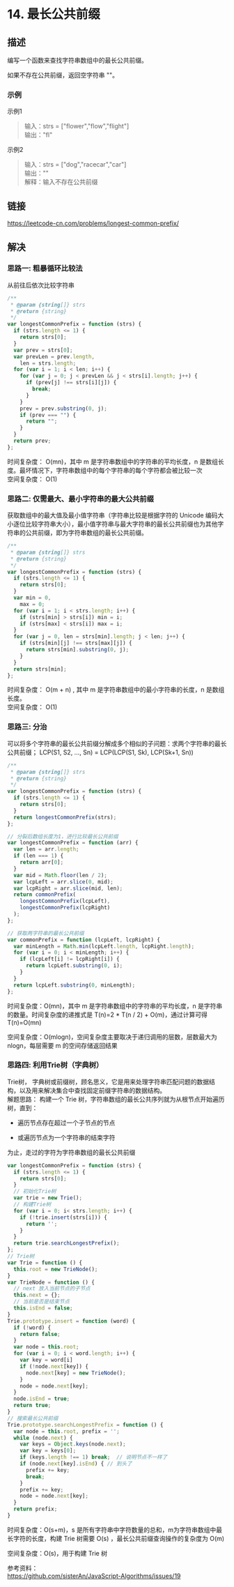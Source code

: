 # 14. 最长公共前缀
## 描述
编写一个函数来查找字符串数组中的最长公共前缀。   

如果不存在公共前缀，返回空字符串 ""。        

### 示例
示例1   
> 输入：strs = ["flower","flow","flight"]      
> 输出："fl"           

示例2   
> 输入：strs = ["dog","racecar","car"]               
> 输出：""   
> 解释：输入不存在公共前缀             


## 链接
https://leetcode-cn.com/problems/longest-common-prefix/            

## 解决
### 思路一: 粗暴循环比较法    
从前往后依次比较字符串      

```javascript
/**
 * @param {string[]} strs
 * @return {string}
 */
var longestCommonPrefix = function (strs) {
  if (strs.length <= 1) {
    return strs[0];
  }
  var prev = strs[0];
  var prevLen = prev.length,
    len = strs.length;
  for (var i = 1; i < len; i++) {
    for (var j = 0; j < prevLen && j < strs[i].length; j++) {
      if (prev[j] !== strs[i][j]) {
        break;
      }
    }
    prev = prev.substring(0, j);
    if (prev === "") {
      return "";
    }
  }
  return prev;
};
```
时间复杂度： O(mn)，其中 m 是字符串数组中的字符串的平均长度，n 是数组长度。最坏情况下，字符串数组中的每个字符串的每个字符都会被比较一次       
空间复杂度： O(1)   

### 思路二: 仅需最大、最小字符串的最大公共前缀
获取数组中的最大值及最小值字符串（字符串比较是根据字符的 Unicode 编码大小逐位比较字符串大小），最小值字符串与最大字符串的最长公共前缀也为其他字符串的公共前缀，即为字符串数组的最长公共前缀。  

```javascript
/**
 * @param {string[]} strs
 * @return {string}
 */
var longestCommonPrefix = function (strs) {
  if (strs.length <= 1) {
    return strs[0];
  }
  var min = 0,
    max = 0;
  for (var i = 1; i < strs.length; i++) {
    if (strs[min] > strs[i]) min = i;
    if (strs[max] < strs[i]) max = i;
  }
  for (var j = 0, len = strs[min].length; j < len; j++) {
    if (strs[min][j] !== strs[max][j]) {
      return strs[min].substring(0, j);
    }
  }
  return strs[min];
};
```
时间复杂度： O(m + n) , 其中 m 是字符串数组中的最小字符串的长度，n 是数组长度。   
空间复杂度： O(1)

### 思路三: 分治  
可以将多个字符串的最长公共前缀分解成多个相似的子问题：求两个字符串的最长公共前缀；
LCP(S1, S2, …, Sn) = LCP(LCP(S1, Sk), LCP(Sk+1, Sn))
```javascript
/**
 * @param {string[]} strs
 * @return {string}
 */
var longestCommonPrefix = function (strs) {
  if (strs.length <= 1) {
    return strs[0];
  }
  return longestCommonPrefix(strs);
};

// 分裂后数组长度为1，进行比较最长公共前缀
var longestCommonPrefix = function (arr) {
  var len = arr.length;
  if (len === 1) {
    return arr[0];
  }
  var mid = Math.floor(len / 2);
  var lcpLeft = arr.slice(0, mid);
  var lcpRight = arr.slice(mid, len);
  return commonPrefix(
    longestCommonPrefix(lcpLeft),
    longestCommonPrefix(lcpRight)
  );
};

// 获取两字符串的最长公共前缀
var commonPrefix = function (lcpLeft, lcpRight) {
  var minLength = Math.min(lcpLeft.length, lcpRight.length);
  for (var i = 0; i < minLength; i++) {
    if (lcpLeft[i] != lcpRight[i]) {
      return lcpLeft.substring(0, i);
    }
  }
  return lcpLeft.substring(0, minLength);
};
```
时间复杂度：O(mn)，其中 m 是字符串数组中的字符串的平均长度，n 是字符串的数量。时间复杂度的递推式是 T(n)=2 * T(n / 2) + O(m)，通过计算可得 T(n)=O(mn)   

空间复杂度：O(mlogn)，空间复杂度主要取决于递归调用的层数，层数最大为 nlogn，每层需要 m 的空间存储返回结果   

### 思路四: 利用Trie树（字典树）
Trie树， 字典树或前缀树，顾名思义，它是用来处理字符串匹配问题的数据结构，以及用来解决集合中查找固定前缀字符串的数据结构。   
解题思路： 构建一个 Trie 树，字符串数组的最长公共序列就为从根节点开始遍历树，直到：   

- 遍历节点存在超过一个子节点的节点   

- 或遍历节点为一个字符串的结束字符

为止，走过的字符为字符串数组的最长公共前缀   
```javascript
var longestCommonPrefix = function (strs) {
  if (strs.length <= 1) {
    return strs[0];
  }
  // 初始化Trie树
  var trie = new Trie();
  // 构建Trie树
  for (var i = 0; i< strs.length; i++) {
    if (!trie.insert(strs[i])) {
      return '';
    }
  }
  return trie.searchLongestPrefix();
};
// Trie树
var Trie = function () {
  this.root = new TrieNode();
}
var TrieNode = function () {
  // next 放入当前节点的子节点
  this.next = {};
  // 当前是否是结束节点
  this.isEnd = false;
}
Trie.prototype.insert = function (word) {
  if (!word) {
    return false;
  }
  var node = this.root;
  for (var i = 0; i < word.length; i++) {
    var key = word[i]
    if (!node.next[key]) {
      node.next[key] = new TrieNode();
    }
    node = node.next[key];
  }
  node.isEnd = true;
  return true;
}
// 搜索最长公共前缀
Trie.prototype.searchLongestPrefix = function () {
  var node = this.root, prefix = '';
  while (node.next) {
    var keys = Object.keys(node.next);
    var key = keys[0];
    if (keys.length !== 1) break;  // 说明节点不一样了
    if (node.next[key].isEnd) { // 到头了
      prefix += key;
      break;
    }
    prefix += key;
    node = node.next[key];
  }
  return prefix;
}
```
时间复杂度：O(s+m)，s 是所有字符串中字符数量的总和，m为字符串数组中最长字符的长度，构建 Trie 树需要 O(s) ，最长公共前缀查询操作的复杂度为 O(m)   

空间复杂度：O(s)，用于构建 Trie 树   

参考资料：   
https://github.com/sisterAn/JavaScript-Algorithms/issues/19   